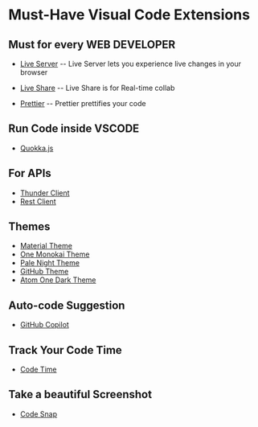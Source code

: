 # Must-Have Visual Code Extensions

## Must for every WEB DEVELOPER

- [Live Server](https://marketplace.visualstudio.com/items?itemName=ritwickdey.LiveServer)
  -- Live Server lets you experience live changes in your browser

- [Live Share](https://marketplace.visualstudio.com/items?itemName=MS-vsliveshare.vsliveshare)
  -- Live Share is for Real-time collab

- [Prettier](https://marketplace.visualstudio.com/items?itemName=esbenp.prettier-vscode)
  -- Prettier prettifies your code

## Run Code inside VSCODE

- [Quokka.js](https://quokkajs.com/)

## For APIs

- [Thunder Client](https://marketplace.visualstudio.com/items?itemName=rangav.vscode-thunder-client)
- [Rest Client](https://marketplace.visualstudio.com/items?itemName=humao.rest-client)

## Themes

- [Material Theme](https://marketplace.visualstudio.com/items?itemName=Equinusocio.vsc-material-theme)
- [One Monokai Theme](https://marketplace.visualstudio.com/items?itemName=azemoh.one-monokai)
- [Pale Night Theme](https://marketplace.visualstudio.com/items?itemName=whizkydee.material-palenight-theme)
- [GitHub Theme](https://marketplace.visualstudio.com/items?itemName=GitHub.github-vscode-theme)
- [Atom One Dark Theme](https://marketplace.visualstudio.com/items?itemName=akamud.vscode-theme-onedark)

## Auto-code Suggestion

- [GitHub Copilot](https://marketplace.visualstudio.com/items?itemName=GitHub.copilot)

## Track Your Code Time

- [Code Time](https://marketplace.visualstudio.com/items?itemName=softwaredotcom.swdc-vscode)

## Take a beautiful Screenshot

- [Code Snap](https://marketplace.visualstudio.com/items?itemName=adpyke.codesnap)
